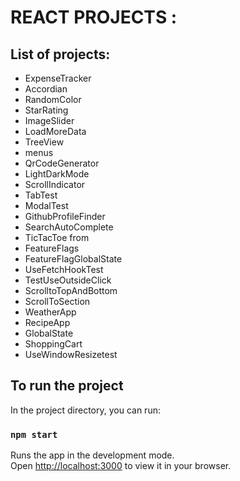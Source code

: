 # **REACT PROJECTS :**

## List of projects:
- ExpenseTracker 
- Accordian 
- RandomColor
- StarRating 
- ImageSlider
- LoadMoreData
- TreeView
- menus
- QrCodeGenerator 
- LightDarkMode 
- ScrollIndicator 
- TabTest 
- ModalTest 
- GithubProfileFinder 
- SearchAutoComplete 
- TicTacToe from 
- FeatureFlags 
- FeatureFlagGlobalState
- UseFetchHookTest 
- TestUseOutsideClick 
- ScrolltoTopAndBottom 
- ScrollToSection 
- WeatherApp 
- RecipeApp 
- GlobalState 
- ShoppingCart 
- UseWindowResizetest 

## To run the project
In the project directory, you can run:

### `npm start`

Runs the app in the development mode.\
Open [http://localhost:3000](http://localhost:3000) to view it in your browser.

